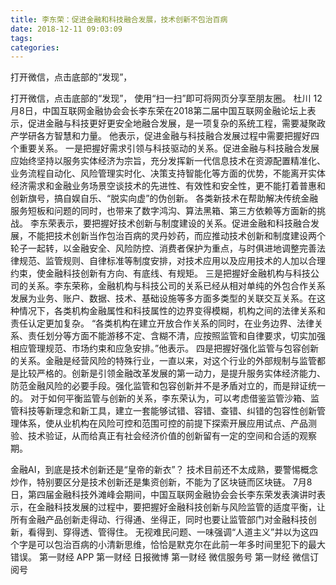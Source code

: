 ```yaml
---
title: 李东荣：促进金融和科技融合发展，技术创新不包治百病
date: 2018-12-11 09:03:09
tags: 
categories: 
---
```

打开微信，点击底部的“发现”，
<!-- more -->
打开微信，点击底部的“发现”，
使用“扫一扫”即可将网页分享至朋友圈。
杜川
12月8日，中国互联网金融协会会长李东荣在2018第二届中国互联网金融论坛上表示，促进金融与科技更好更安全地融合发展，是一项复杂的系统工程，需要凝聚政产学研各方智慧和力量。
他表示，促进金融与科技融合发展过程中需要把握好四个重要关系。
一是把握好需求引领与科技驱动的关系。促进金融与科技融合发展应始终坚持以服务实体经济为宗旨，充分发挥新一代信息技术在资源配置精准化、业务流程自动化、风险管理实时化、决策支持智能化等方面的优势，不能离开实体经济需求和金融业务场景空谈技术的先进性、有效性和安全性，更不能打着普惠和创新旗号，搞自娱自乐、“脱实向虚”的伪创新。
各类新技术在帮助解决传统金融服务短板和问题的同时，也带来了数字鸿沟、算法黑箱、第三方依赖等方面新的挑战。
李东荣表示，要把握好技术创新与制度建设的关系。促进金融和科技融合发展，不能把技术创新当作包治百病的灵丹妙药，而应推动技术创新和制度建设两个轮子一起转，以金融安全、风险防控、消费者保护为重点，与时俱进地调整完善法律规范、监管规则、自律标准等制度安排，对技术应用以及应用技术的人加以合理约束，使金融科技创新有方向、有底线、有规矩。
三是把握好金融机构与科技公司的关系。李东荣称，金融机构与科技公司的关系已经从相对单纯的外包合作关系发展为业务、账户、数据、技术、基础设施等多方面多类型的关联交互关系。在这种情况下，各类机构金融属性和科技属性的边界变得模糊，机构之间的法律关系和责任认定更加复杂。
“各类机构在建立开放合作关系的同时，在业务边界、法律关系、责任划分等方面不能游移不定、含糊不清，应按照监管和自律要求，切实加强相应管理规范、市场约束和应急安排。”他表示。
四是把握好强化监管与包容创新的关系。金融是经营风险的特殊行业，一直以来，对这个行业的外部规制与监管都是比较严格的。创新是引领金融改革发展的第一动力，是提升服务实体经济能力、防范金融风险的必要手段。强化监管和包容创新并不是矛盾对立的，而是辩证统一的。
对于如何平衡监管与创新的关系，李东荣认为，可以考虑借鉴监管沙箱、监管科技等新理念和新工具，建立一套能够试错、容错、查错、纠错的包容性创新管理体系，使从业机构在风险可控和范围可控的前提下探索开展应用试点、产品测验、技术验证，从而给真正有社会经济价值的创新留有一定的空间和合适的观察期。
 
 
金融AI，到底是技术创新还是“皇帝的新衣”？
技术目前还不太成熟，要警惕概念炒作，特别要区分是技术创新还是集资创新，不能为了区块链而区块链。
7月8日，第四届金融科技外滩峰会期间，中国互联网金融协会会长李东荣发表演讲时表示，在金融科技发展的过程中，要把握好金融科技创新与风险监管的适度平衡，让所有金融产品创新走得动、行得通、坐得正，同时也要让监管部门对金融科技创新，看得到、穿得透、管得住。
无视难民问题、一味强调“人道主义”并以为这四个字是可以包治百病的小清新思维，恰恰是默克尔在此前一年多时间里犯下的最大错误。
第一财经
APP
第一财经
日报微博
第一财经
微信服务号
第一财经
微信订阅号
